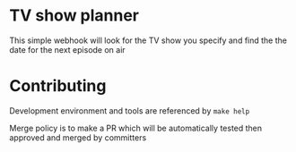 # TV show planner
This simple webhook will look for the TV show you specify and find the the date for the next episode on air

# Contributing
Development environment and tools are referenced by `make help`

Merge policy is to make a PR which will be automatically tested then approved and merged by committers
